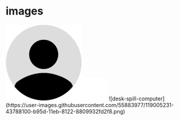 # images
<img src="user-icon.png">
<img src="Jam_Logo_White.png">
![desk-spill-computer](https://user-images.githubusercontent.com/55883977/119005231-43788100-b95d-11eb-8122-8809932fd2f8.png)
